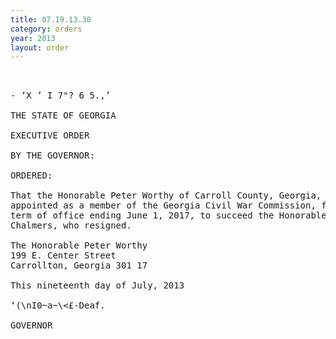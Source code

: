 ```yaml
---
title: 07.19.13.30
category: orders
year: 2013
layout: order
---
```


<pre> 

- ‘X ’ I 7"? 6 5.,’

THE STATE OF GEORGIA

EXECUTIVE ORDER

BY THE GOVERNOR:

ORDERED:

That the Honorable Peter Worthy of Carroll County, Georgia, is
appointed as a member of the Georgia Civil War Commission, for a
term of office ending June 1, 2017, to succeed the Honorable Doug
Chalmers, who resigned.

The Honorable Peter Worthy
199 E. Center Street
Carrollton, Georgia 301 17

This nineteenth day of July, 2013

‘(\nI0~a~\<£-Deaf.

GOVERNOR

</pre>
